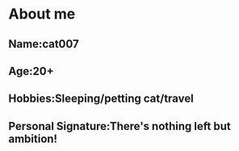 # About me
## Name:cat007
## Age:20+
## Hobbies:Sleeping/petting cat/travel
## Personal Signature:There's nothing left but ambition!
